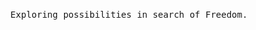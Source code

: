 <br/>

<p align="center">

<samp>
  Exploring possibilities in search of Freedom.
</samp>

</p>

<br/>
